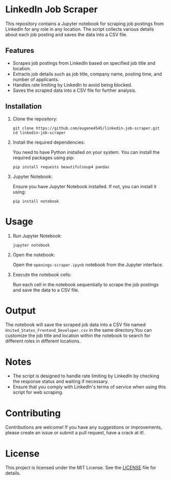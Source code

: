 # LinkedIn Job Scraper
This repository contains a Jupyter notebook for scraping job postings from LinkedIn for any role in any location. The script collects various details about each job posting and saves the data into a CSV file.

## Features
- Scrapes job postings from LinkedIn based on specified job title and location.
- Extracts job details such as job title, company name, posting time, and number of applicants.
- Handles rate limiting by LinkedIn to avoid being blocked.
- Saves the scraped data into a CSV file for further analysis.

## Installation
1. Clone the repository:

      ```
      git clone https://github.com/eugene4545/linkedin-job-scraper.git
      cd linkedin-job-scraper
      
      ```
      
2. Install the required dependencies:

    You need to have Python installed on your system. You can install the required packages using pip:

   ```
   pip install requests beautifulsoup4 pandas
   ```
3. Jupyter Notebook:

   Ensure you have Jupyter Notebook installed. If not, you can install it using:
   
   ```
   pip install notebook
   ```
   

# Usage
1. Run Jupyter Notebook:
      ```
      jupyter notebook
      ```

2. Open the notebook:

   Open the `openings-scraper.ipynb` notebook from the Jupyter interface.



3. Execute the notebook cells:

   Run each cell in the notebook sequentially to scrape the job postings and save the data to a CSV file.


# Output
The notebook will save the scraped job data into a CSV file named `United_States_Frontend_Developer.csv` in the same directory.You can customize the job title and location within the notebook to search for different roles in different locations.

# Notes
-  The script is designed to handle rate limiting by LinkedIn by checking the response status and waiting if necessary.
-  Ensure that you comply with LinkedIn's terms of service when using this script for web scraping.


# Contributing
Contributions are welcome! If you have any suggestions or improvements, please create an issue or submit a pull request, have a crack at it!.

# License
This project is licensed under the MIT License. See the [LICENSE](LICENSE) file for details.

